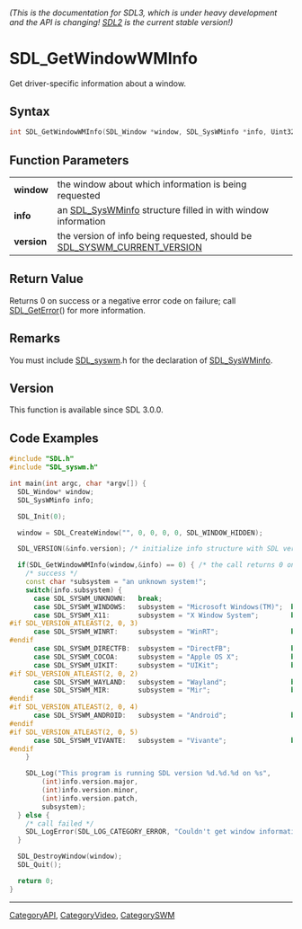 ###### (This is the documentation for SDL3, which is under heavy development and the API is changing! [SDL2](https://wiki.libsdl.org/SDL2/) is the current stable version!)
# SDL_GetWindowWMInfo

Get driver-specific information about a window.

## Syntax

```c
int SDL_GetWindowWMInfo(SDL_Window *window, SDL_SysWMinfo *info, Uint32 version);

```

## Function Parameters

|                 |                                                                                                       |
| --------------- | ----------------------------------------------------------------------------------------------------- |
| **window**      | the window about which information is being requested                                                 |
| **info**        | an [SDL_SysWMinfo](SDL_SysWMinfo) structure filled in with window information                         |
| **version**     | the version of info being requested, should be [SDL_SYSWM_CURRENT_VERSION](SDL_SYSWM_CURRENT_VERSION) |

## Return Value

Returns 0 on success or a negative error code on failure; call
[SDL_GetError](SDL_GetError)() for more information.

## Remarks

You must include [SDL_syswm](SDL_syswm).h for the declaration of
[SDL_SysWMinfo](SDL_SysWMinfo).

## Version

This function is available since SDL 3.0.0.

## Code Examples

```c++
#include "SDL.h"
#include "SDL_syswm.h"

int main(int argc, char *argv[]) {
  SDL_Window* window;
  SDL_SysWMinfo info;

  SDL_Init(0);

  window = SDL_CreateWindow("", 0, 0, 0, 0, SDL_WINDOW_HIDDEN);

  SDL_VERSION(&info.version); /* initialize info structure with SDL version info */

  if(SDL_GetWindowWMInfo(window,&info) == 0) { /* the call returns 0 on success */
    /* success */
    const char *subsystem = "an unknown system!";
    switch(info.subsystem) {
      case SDL_SYSWM_UNKNOWN:   break;
      case SDL_SYSWM_WINDOWS:   subsystem = "Microsoft Windows(TM)";  break;
      case SDL_SYSWM_X11:       subsystem = "X Window System";        break;
#if SDL_VERSION_ATLEAST(2, 0, 3)
      case SDL_SYSWM_WINRT:     subsystem = "WinRT";                  break;
#endif
      case SDL_SYSWM_DIRECTFB:  subsystem = "DirectFB";               break;
      case SDL_SYSWM_COCOA:     subsystem = "Apple OS X";             break;
      case SDL_SYSWM_UIKIT:     subsystem = "UIKit";                  break;
#if SDL_VERSION_ATLEAST(2, 0, 2)
      case SDL_SYSWM_WAYLAND:   subsystem = "Wayland";                break;
      case SDL_SYSWM_MIR:       subsystem = "Mir";                    break;
#endif
#if SDL_VERSION_ATLEAST(2, 0, 4)
      case SDL_SYSWM_ANDROID:   subsystem = "Android";                break;
#endif
#if SDL_VERSION_ATLEAST(2, 0, 5)
      case SDL_SYSWM_VIVANTE:   subsystem = "Vivante";                break;
#endif
    }

    SDL_Log("This program is running SDL version %d.%d.%d on %s",
        (int)info.version.major,
        (int)info.version.minor,
        (int)info.version.patch,
        subsystem);
  } else {
    /* call failed */
    SDL_LogError(SDL_LOG_CATEGORY_ERROR, "Couldn't get window information: %s", SDL_GetError());
  }

  SDL_DestroyWindow(window);
  SDL_Quit();

  return 0;
}

```

----
[CategoryAPI](CategoryAPI), [CategoryVideo](CategoryVideo), [CategorySWM](CategorySWM)

<!-- #Actually from SDL_syswm.h header but listed in both categories for the wiki. -->


